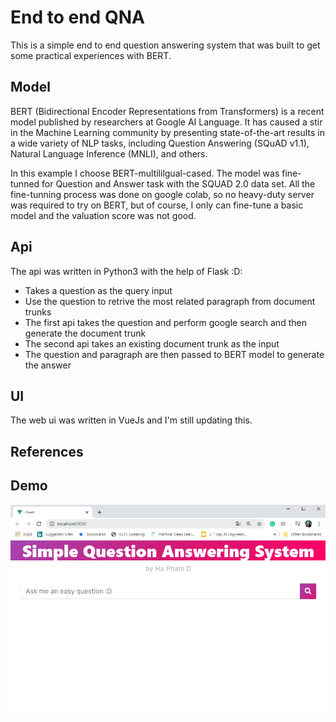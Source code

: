 # End to end QNA

This is a simple end to end question answering system that was built to get some practical experiences with BERT.

## Model
BERT (Bidirectional Encoder Representations from Transformers) is a recent model published by researchers at Google AI Language. It has caused a stir in the Machine Learning community by presenting state-of-the-art results in a wide variety of NLP tasks, including Question Answering (SQuAD v1.1), Natural Language Inference (MNLI), and others.

In this example I choose BERT-multililgual-cased. The model was fine-tunned for Question and Answer task with the SQUAD 2.0 data set.
All the fine-tunning process was done on google colab, so no heavy-duty server was required to try on BERT, but of course, I only can fine-tune a basic model and the valuation score was not good.
## Api
The api was written in Python3 with the help of Flask :D:

- Takes a question as the query input
- Use the question to retrive the most related paragraph from document trunks
- The first api takes the question and perform google search and then generate the document trunk
- The second api takes an existing document trunk as the input
- The question and paragraph are then passed to BERT model to generate the answer
## UI
The web ui was written in VueJs and I'm still updating this.
## References
## Demo
![demo](/demo/demo2.png)
